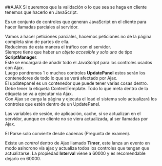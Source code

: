 ##AJAX
Si queremos que la validación o lo que sea se haga en cliente tenemos que hacerlo en JavaScript.

Es un conjunto de controles que generan JavaScript en el cliente para hacer llamadas parciales al servidor.

Vamos a hacer peticiones parciales, hacemos peticiones no de la página completa sino de partes de ella.  
Reducimos de esta manera el tráfico con el servidor.  
Siempre tiene que haber *un objeto accesible y solo uno* de tipo **ScriptManager**.  
Este se encargará de añadir todo el JavaScript para los controles usados con Ajax.  
Luego pondremos 1 o muchos controles **UpdatePanel** estos serán los contenedores de todo lo que se verá afectado por Ajax.  
El updatepanel es un contenedor que puede tener varias cosas dentro. Debe tener la etiqueta ContentTemplate. Todo lo que meta dentro de la etiqueta se va a ejecutar via Ajax.  
Con Ajax se carga la página y ejecuta el load el sistema solo actualizará los controles que estén dentro de un UpdatePanel.

Las variables de sesión, de aplicación, cache, si se actualizan en el servidor, aunque en cliente no se viera actualizada, al ser llamadas por Ajax.

El Parse solo convierte desde cadenas (Pregunta de examen).

Existe un *control* dentro de Ajax llamado **Timer**, este lanza un evento en modo asíncrono vía ajax y actualiza todos los controles que tengan que actualizarse. La propiedad **Interval** viene a 60000 y es recomendable dejarlo en 60000.

